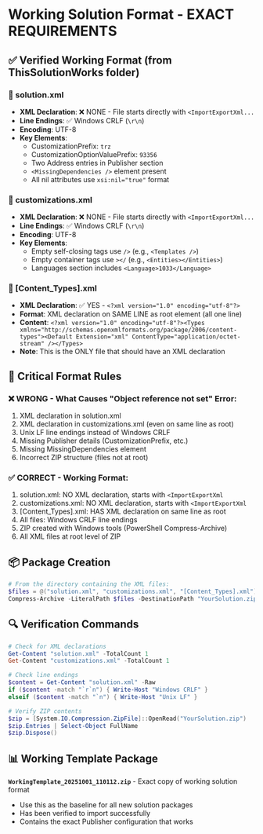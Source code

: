 # Working Solution Format - EXACT REQUIREMENTS

## ✅ Verified Working Format (from ThisSolutionWorks folder)

### 📄 solution.xml
- **XML Declaration**: ❌ NONE - File starts directly with `<ImportExportXml...`
- **Line Endings**: ✅ Windows CRLF (`\r\n`)
- **Encoding**: UTF-8
- **Key Elements**:
  - CustomizationPrefix: `trz`
  - CustomizationOptionValuePrefix: `93356`
  - Two Address entries in Publisher section
  - `<MissingDependencies />` element present
  - All nil attributes use `xsi:nil="true"` format

### 📄 customizations.xml
- **XML Declaration**: ❌ NONE - File starts directly with `<ImportExportXml...`
- **Line Endings**: ✅ Windows CRLF (`\r\n`)
- **Encoding**: UTF-8
- **Key Elements**:
  - Empty self-closing tags use `/>` (e.g., `<Templates />`)
  - Empty container tags use `></` (e.g., `<Entities></Entities>`)
  - Languages section includes `<Language>1033</Language>`

### 📄 [Content_Types].xml
- **XML Declaration**: ✅ YES - `<?xml version="1.0" encoding="utf-8"?>`
- **Format**: XML declaration on SAME LINE as root element (all one line)
- **Content**: `<?xml version="1.0" encoding="utf-8"?><Types xmlns="http://schemas.openxmlformats.org/package/2006/content-types"><Default Extension="xml" ContentType="application/octet-stream" /></Types>`
- **Note**: This is the ONLY file that should have an XML declaration

## 🎯 Critical Format Rules

### ❌ WRONG - What Causes "Object reference not set" Error:
1. XML declaration in solution.xml
2. XML declaration in customizations.xml (even on same line as root)
3. Unix LF line endings instead of Windows CRLF
4. Missing Publisher details (CustomizationPrefix, etc.)
5. Missing MissingDependencies element
6. Incorrect ZIP structure (files not at root)

### ✅ CORRECT - Working Format:
1. solution.xml: NO XML declaration, starts with `<ImportExportXml`
2. customizations.xml: NO XML declaration, starts with `<ImportExportXml`
3. [Content_Types].xml: HAS XML declaration on same line as root
4. All files: Windows CRLF line endings
5. ZIP created with Windows tools (PowerShell Compress-Archive)
6. All XML files at root level of ZIP

## 📦 Package Creation

```powershell
# From the directory containing the XML files:
$files = @("solution.xml", "customizations.xml", "[Content_Types].xml")
Compress-Archive -LiteralPath $files -DestinationPath "YourSolution.zip" -Force
```

## 🔍 Verification Commands

```powershell
# Check for XML declarations
Get-Content "solution.xml" -TotalCount 1
Get-Content "customizations.xml" -TotalCount 1

# Check line endings
$content = Get-Content "solution.xml" -Raw
if ($content -match "`r`n") { Write-Host "Windows CRLF" }
elseif ($content -match "`n") { Write-Host "Unix LF" }

# Verify ZIP contents
$zip = [System.IO.Compression.ZipFile]::OpenRead("YourSolution.zip")
$zip.Entries | Select-Object FullName
$zip.Dispose()
```

## 📊 Working Template Package

**`WorkingTemplate_20251001_110112.zip`** - Exact copy of working solution format
- Use this as the baseline for all new solution packages
- Has been verified to import successfully
- Contains the exact Publisher configuration that works
